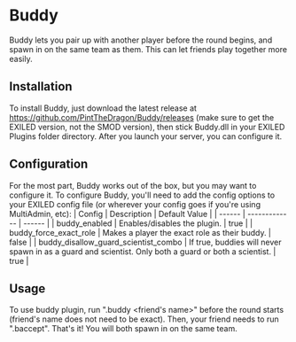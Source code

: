 # Buddy
Buddy lets you pair up with another player before the round begins, and spawn in on the same team as them. This can let friends play together more easily.

## Installation
To install Buddy, just download the latest release at https://github.com/PintTheDragon/Buddy/releases (make sure to get the EXILED version, not the SMOD version), then stick Buddy.dll in your EXILED Plugins folder directory. After you launch your server, you can configure it.

## Configuration
For the most part, Buddy works out of the box, but you may want to configure it.
To configure Buddy, you'll need to add the config options to your EXILED config file (or wherever your config goes if you're using MultiAdmin, etc):
| Config | Description | Default Value |
| ------ | ------------- | ------ |
| buddy_enabled | Enables/disables the plugin. | true |
| buddy_force_exact_role | Makes a player the exact role as their buddy. | false |
| buddy_disallow_guard_scientist_combo | If true, buddies will never spawn in as a guard and scientist. Only both a guard or both a scientist. | true |

## Usage
To use buddy plugin, run ".buddy <friend's name>" before the round starts (friend's name does not need to be exact). Then, your friend needs to run ".baccept". That's it! You will both spawn in on the same team.